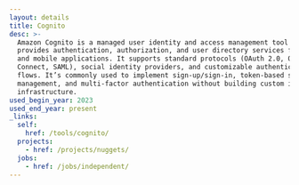 ```yaml
---
layout: details
title: Cognito
desc: >-
  Amazon Cognito is a managed user identity and access management tool that
  provides authentication, authorization, and user directory services for web
  and mobile applications. It supports standard protocols (OAuth 2.0, OpenID
  Connect, SAML), social identity providers, and customizable authentication
  flows. It’s commonly used to implement sign-up/sign-in, token-based session
  management, and multi-factor authentication without building custom identity
  infrastructure.
used_begin_year: 2023
used_end_year: present
_links:
  self:
    href: /tools/cognito/
  projects:
    - href: /projects/nuggets/
  jobs:
    - href: /jobs/independent/
---
```

